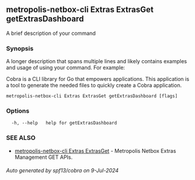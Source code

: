 ## metropolis-netbox-cli Extras ExtrasGet getExtrasDashboard

A brief description of your command

### Synopsis

A longer description that spans multiple lines and likely contains examples
and usage of using your command. For example:

Cobra is a CLI library for Go that empowers applications.
This application is a tool to generate the needed files
to quickly create a Cobra application.

```
metropolis-netbox-cli Extras ExtrasGet getExtrasDashboard [flags]
```

### Options

```
  -h, --help   help for getExtrasDashboard
```

### SEE ALSO

* [metropolis-netbox-cli Extras ExtrasGet]()	 - Metropolis Netbox Extras Management GET APIs.

###### Auto generated by spf13/cobra on 9-Jul-2024
